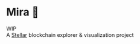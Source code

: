 # Mira :rocket:
WIP<br/>
A [Stellar](https://www.stellar.org/) blockchain explorer &amp; visualization project

